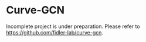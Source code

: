 # Curve-GCN
Incomplete project is under preparation.
Please refer to https://github.com/fidler-lab/curve-gcn.
